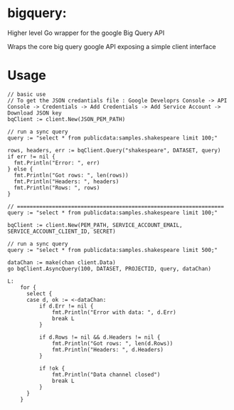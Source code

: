 # bigquery:

Higher level Go wrapper for the google Big Query API 

Wraps the core big query google API exposing a simple client interface

# Usage

    // basic use 
    // To get the JSON credantials file : Google Developrs Console -> API Console -> Credentials -> Add Credentials -> Add Service Account -> Download JSON key 
    bqClient := client.New(JSON_PEM_PATH)

    // run a sync query
    query := "select * from publicdata:samples.shakespeare limit 100;"

    rows, headers, err := bqClient.Query("shakespeare", DATASET, query)
    if err != nil {
      fmt.Println("Error: ", err)
    } else {
      fmt.Println("Got rows: ", len(rows))
      fmt.Println("Headers: ", headers)
      fmt.Println("Rows: ", rows)
    }

    // =================================================================
    query := "select * from publicdata:samples.shakespeare limit 100;"

    bqClient := client.New(PEM_PATH, SERVICE_ACCOUNT_EMAIL, SERVICE_ACCOUNT_CLIENT_ID, SECRET)

    // run a sync query      
    query := "select * from publicdata:samples.shakespeare limit 500;"

    dataChan := make(chan client.Data)
    go bqClient.AsyncQuery(100, DATASET, PROJECTID, query, dataChan)

    L:
        for {
          select {
          case d, ok := <-dataChan:
              if d.Err != nil {
                  fmt.Println("Error with data: ", d.Err)
                  break L
              }

              if d.Rows != nil && d.Headers != nil {
                  fmt.Println("Got rows: ", len(d.Rows))
                  fmt.Println("Headers: ", d.Headers)
              }

              if !ok {
                  fmt.Println("Data channel closed")
                  break L
              }
          }
        }        

    
